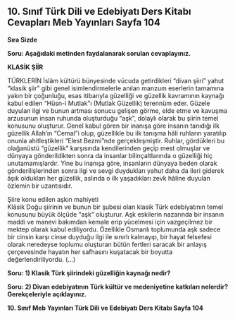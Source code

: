 ## 10. Sınıf Türk Dili ve Edebiyatı Ders Kitabı Cevapları Meb Yayınları Sayfa 104

**Sıra Sizde**

**Soru: Aşağıdaki metinden faydalanarak sorulan cevaplayınız.**

**KLASİK ŞİİR**

TÜRKLERİN İslâm kültürü bünyesinde vücuda getirdikleri “divan şiiri” yahut “klasik şiir” gibi genel isimlendirmelerle anılan manzum eserlerin tamamına yakın bir çoğunluğu, esas itibarıyla güzelliği ve güzellik kavramının kaynağı kabul edilen “Hüsn-i Mutlak”ı (Mutlak Güzellik) terennüm eder. Güzele duyulan ilgi ve bunun artması sonucu gelişen görme, elde etme ve kavuşma arzusunun insan ruhunda oluşturduğu “aşk”, dolaylı olarak bu şiirin temel konusunu oluşturur. Genel kabul gören bir inanışa göre insanın tanıdığı ilk güzellik Allah’ın “Cemal”i olup, güzellikle bu ilk tanışma hâli ruhların yaratılıp onunla ahitleştikleri “Elest Bezmi”nde gerçekleşmiştir. Ruhlar, gördükleri bu olağanüstü “güzellik” karşısında kendilerinden geçip mest olmuşlar ve dünyaya gönderildikten sonra da insanlar bilinçaltlarında o güzelliği hiç unutamamışlardır. Yine bu inanışa göre, insanların dünyaya beden olarak gönderilişlerinden sonra ilgi ve sevgi duydukları yahut daha da ileri giderek âşık oldukları her güzellik, aslında o ilk yaşadıkları zevk hâline duyulan özlemin bir uzantısıdır.

Şiire konu edilen aşkın mahiyeti  
 Klâsik Doğu şiirinin ve bunun bir şubesi olan klasik Türk edebiyatının temel konusunu büyük ölçüde “aşk” oluşturur. Aşk eskilerin nazarında bir insanın maddi ve manevi bakımdan kemale erip yücelmesi için vazgeçilmez bir mektep olarak kabul ediliyordu. Özellikle Osmanlı toplumunda aşk sadece bir cinsin karşı cinse duyduğu ilgi ile sınırlı kalmayıp, bir hayat felsefesi olarak neredeyse toplumu oluşturan bütün fertleri saracak bir anlayış çerçevesinde hayatın her safhasını kuşatacak bir boyutta değerlendiriliyordu. (…)

**Soru: 1) Klasik Türk şiirindeki güzelliğin kaynağı nedir?**

**Soru: 2) Divan edebiyatının Türk kültür ve medeniyetine katkıları nelerdir? Gerekçeleriyle açıklayınız.**

**10. Sınıf Meb Yayınları Türk Dili ve Edebiyatı Ders Kitabı Sayfa 104**